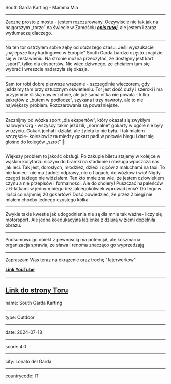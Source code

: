 South Garda Karting - Mamma Mia

---

Zacznę prosto z mostu - jestem rozczarowany. Oczywiście nie tak jak na najgorszym „torze” na świecie w Zamościu **_[opis tutaj](/posts/tracks/CartwayZamosc)_**, ale jestem i zaraz wytłumaczę dlaczego.

---

Na ten tor ostrzyłem sobie zęby od dłuższego czasu. Jeśli wyszukacie „najlepsze tory kartingowe w Europie” South Garda bardzo często znajdzie się w zestawieniu. Na stronie można przeczytać, że dostępny jest kart „sport”, tylko dla ekspertów. Nic więc dziwnego, że chciałem tam się wybrać i wreszcie nadarzyła się okazja. 

---

Sam tor robi dobre pierwsze wrażenie - szczególnie wieczorem, gdy jeździmy tam przy sztucznym oświetleniu. Tor jest dość duży i szeroki i ma przyjemnie śliską nawierzchnię, ale już sama nitka nie powala - kilka zakrętów z „butem w podłodze”, szykana i trzy nawroty, ale to nie największy problem. Rozczarowania są poważniejsze. 

---
Zacznijmy od wózka sport „dla ekspertów”, który okazał się zwykłym halowym Crg - wszyscy takim jeździli, „normalne” gokarty w ogóle nie były w użyciu. Gokart jechał i działał, ale żyleta to nie była. I tak miałem szczęście- kolesiowi zza miedzy gokart padł w połowie biegu i darł się głośno do kolegów „szrot” 🙂

---

Większy problem to jakość obsługi. Po zakupie biletu stajemy w kolejce w wąskim korytarzu niczym do bramki na stadionie i obsługa wpuszcza nas jak leci. Tak jest, dorosłych, młodzież, dzieci i ojców z maluchami na taxi. To nie koniec- nie ma żadnej odprawy, nic o flagach, do wózków i wio! Nigdy czegoś takiego nie widziałem. Ten kto mnie zna wie, że jestem człowiekiem czynu a nie przepisów i formalności. Ale do cholery! Puszczać napaleńców z 6-latkami w jednym biegu bez jakiegokolwiek wprowadzenia? Do tego w ilości co najmniej 20 gokartów? Dość powiedzieć, że przez 2 biegi nie miałem choćby jednego czystego kółka. 

---

Zwykle takie kwestie jak udogodnienia nie są dla mnie tak ważne- liczy się motorsport. Ale jedna koedukacyjna łazienka z dziurą w ziemi dopełniła obrazu.

---

Podsumowując obiekt z pewnością ma potencjał, ale koszmarna organizacja sprawia, że sława i renoma znacząco go wyprzedzają 

---
Zapraszam Was teraz na okrążenie oraz trochę "fajerwerków"



**[Link YouTube <click>](https://www.youtube.com/watch?v=F2DgynI3Xns)**


---

**[Link do strony Toru <click>](https://www.southgardakarting.it/)**
---

name: South Garda Karting

---

type: Outdoor

---

date: 2024-07-18

---

score: 4.0

---

city: Lonato del Garda

---

countrycode: IT
